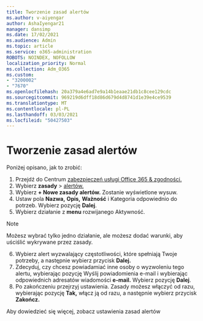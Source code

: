 ```yaml
---
title: Tworzenie zasad alertów
ms.author: v-aiyengar
author: AshaIyengar21
manager: dansimp
ms.date: 17/02/2021
ms.audience: Admin
ms.topic: article
ms.service: o365-administration
ROBOTS: NOINDEX, NOFOLLOW
localization_priority: Normal
ms.collection: Adm_O365
ms.custom:
- "3200002"
- "7670"
ms.openlocfilehash: 20a379a4e6ad7e9a14b1eaae21db1c8cee129cdc
ms.sourcegitcommit: 969219d6dff18d86d679d4d8741d1e39e4ce9539
ms.translationtype: MT
ms.contentlocale: pl-PL
ms.lasthandoff: 03/03/2021
ms.locfileid: "50427503"
---
```

# <a name="create-an-alert-policy"></a>Tworzenie zasad alertów

Poniżej opisano, jak to zrobić:

1. Przejdź do Centrum [zabezpieczeń usługi Office 365 & zgodności.](https://go.microsoft.com/fwlink/p/?linkid=2077143)
1. Wybierz **zasady**  >  [alertów.](https://go.microsoft.com/fwlink/?linkid=2103208)
1. Wybierz **+ Nowe zasady alertów.** Zostanie wyświetlone wysuw.
1. Ustaw pola **Nazwa,** **Opis,**  **Ważność** i Kategoria odpowiednio do potrzeb. Wybierz pozycję **Dalej**.
1. Wybierz działanie z **menu** rozwijanego Aktywność.
> [!NOTE]
>  Możesz wybrać tylko jedno działanie, ale możesz dodać warunki, aby uściślić wykrywane przez zasady.
6. Wybierz alert wyzwalający częstotliwości, które spełniają Twoje potrzeby, a następnie wybierz przycisk **Dalej.**
7. Zdecyduj, czy chcesz powiadamiać inne osoby o  wyzwoleniu tego alertu, wybierając pozycję Wyślij powiadomienia e-mail i wybierając odpowiednich adresatów wiadomości **e-mail.** Wybierz pozycję **Dalej**.
8. Po zakończeniu przejrzyj ustawienia. Zasady możesz włączyć od razu, wybierając pozycję **Tak,** włącz ją od razu, a następnie wybierz przycisk **Zakończ.**

Aby dowiedzieć się więcej, zobacz ustawienia zasad alertów

